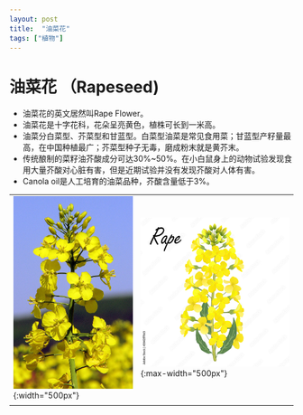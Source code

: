 ```yaml
---
layout: post
title:  "油菜花"
tags: ["植物"]
---
```


# 油菜花 （Rapeseed)

- 油菜花的英文居然叫Rape Flower。
- 油菜花是十字花科，花朵呈亮黄色，植株可长到一米高。
- 油菜分白菜型、芥菜型和甘蓝型。白菜型油菜是常见食用菜；甘蓝型产籽量最高，在中国种植最广；芥菜型种子无毒，磨成粉末就是黄芥末。
- 传统酿制的菜籽油芥酸成分可达30%~50%。在小白鼠身上的动物试验发现食用大量芥酸对心脏有害，但是近期试验并没有发现芥酸对人体有害。
- Canola oil是人工培育的油菜品种，芥酸含量低于3%。


|   |   |
| - | - |
| ![](/plants/assets/images/rapeseed.jpg){:width="500px"} | ![](/plants/assets/images/rapeseed_drawing.jpg){:max-width="500px"} |
|   |   |

